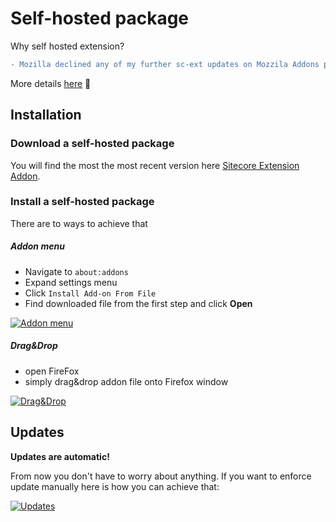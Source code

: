 # Self-hosted package
Why self hosted extension?


```diff
- Mozilla declined any of my further sc-ext updates on Mozzila Addons portal -
```

More details [here](https://alan-null.github.io/2017/09/sitecore-extensions-ff) 🦊

## Installation

### Download a self-hosted package
You will find the most the most recent version here [Sitecore Extension Addon](https://github.com/alan-null/sc_ext.firefox/raw/master/xpi/sitecore_extensions-4.0.0.0.xpi).

### Install a self-hosted package

There are to ways to achieve that

##### Addon menu
* Navigate to `about:addons`
* Expand settings menu
* Click `Install Add-on From File`
* Find downloaded file from the first step and click **Open**

[![Addon menu](https://alan-null.github.io/images/posts/sc-ext-ff/install1.gif)][ref1]


##### Drag&Drop
* open FireFox
* simply drag&drop addon file onto Firefox window

[![Drag&Drop](https://alan-null.github.io/images/posts/sc-ext-ff/install2.gif)][ref2]


## Updates

**Updates are automatic!**

From now you don't have to worry about anything. If you want to enforce update manually here is how you can achieve that:

[![Updates](https://alan-null.github.io/images/posts/sc-ext-ff/update.gif)][ref3]


[ref1]: https://alan-null.github.io/images/posts/sc-ext-ff/install1.gif
[ref2]: https://alan-null.github.io/images/posts/sc-ext-ff/install2.gif
[ref3]: https://alan-null.github.io/images/posts/sc-ext-ff/update.gif
